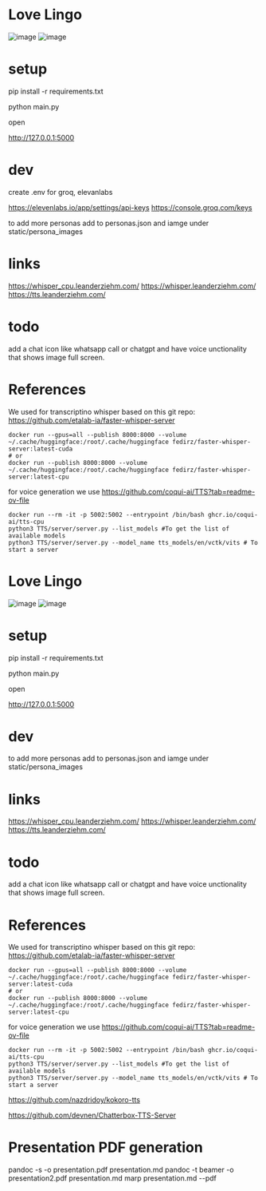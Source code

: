 # Love Lingo

![image](https://github.com/user-attachments/assets/e21d944d-9c7b-4915-a5d9-e7cd9fb65649)
![image](https://github.com/user-attachments/assets/b8db8097-e479-49bc-84dd-fa4da335440e)

# setup

pip install -r requirements.txt

python main.py

open

http://127.0.0.1:5000

# dev

create .env for groq, elevanlabs

https://elevenlabs.io/app/settings/api-keys
https://console.groq.com/keys

to add more personas add to personas.json and iamge under static/persona_images

# links

https://whisper_cpu.leanderziehm.com/
https://whisper.leanderziehm.com/
https://tts.leanderziehm.com/

# todo

add a chat icon like whatsapp call or chatgpt and have voice unctionality that shows image full screen.

# References

We used for transcriptino whisper based on this git repo:
https://github.com/etalab-ia/faster-whisper-server

```
docker run --gpus=all --publish 8000:8000 --volume ~/.cache/huggingface:/root/.cache/huggingface fedirz/faster-whisper-server:latest-cuda
# or
docker run --publish 8000:8000 --volume ~/.cache/huggingface:/root/.cache/huggingface fedirz/faster-whisper-server:latest-cpu
```

for voice generation we use https://github.com/coqui-ai/TTS?tab=readme-ov-file

```
docker run --rm -it -p 5002:5002 --entrypoint /bin/bash ghcr.io/coqui-ai/tts-cpu
python3 TTS/server/server.py --list_models #To get the list of available models
python3 TTS/server/server.py --model_name tts_models/en/vctk/vits # To start a server
```

# Love Lingo

![image](https://github.com/user-attachments/assets/e21d944d-9c7b-4915-a5d9-e7cd9fb65649)
![image](https://github.com/user-attachments/assets/b8db8097-e479-49bc-84dd-fa4da335440e)

# setup

pip install -r requirements.txt

python main.py

open

http://127.0.0.1:5000

# dev

to add more personas add to personas.json and iamge under static/persona_images

# links

https://whisper_cpu.leanderziehm.com/
https://whisper.leanderziehm.com/
https://tts.leanderziehm.com/

# todo

add a chat icon like whatsapp call or chatgpt and have voice unctionality that shows image full screen.

# References

We used for transcriptino whisper based on this git repo:
https://github.com/etalab-ia/faster-whisper-server

```
docker run --gpus=all --publish 8000:8000 --volume ~/.cache/huggingface:/root/.cache/huggingface fedirz/faster-whisper-server:latest-cuda
# or
docker run --publish 8000:8000 --volume ~/.cache/huggingface:/root/.cache/huggingface fedirz/faster-whisper-server:latest-cpu
```

for voice generation we use https://github.com/coqui-ai/TTS?tab=readme-ov-file

```
docker run --rm -it -p 5002:5002 --entrypoint /bin/bash ghcr.io/coqui-ai/tts-cpu
python3 TTS/server/server.py --list_models #To get the list of available models
python3 TTS/server/server.py --model_name tts_models/en/vctk/vits # To start a server
```

https://github.com/nazdridoy/kokoro-tts

https://github.com/devnen/Chatterbox-TTS-Server






# Presentation PDF generation

pandoc -s -o presentation.pdf presentation.md
pandoc -t beamer -o presentation2.pdf presentation.md
marp presentation.md --pdf
